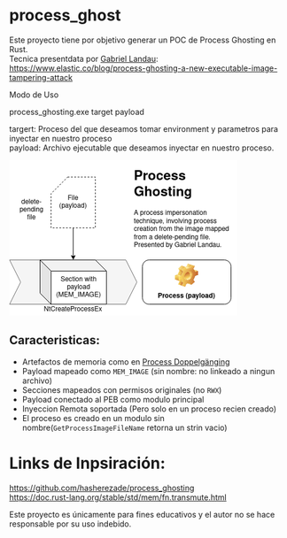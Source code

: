 # process_ghost

Este proyecto tiene por objetivo generar un POC de Process Ghosting en Rust.<br>
Tecnica presentdata por [Gabriel Landau](https://twitter.com/GabrielLandau): <br>
https://www.elastic.co/blog/process-ghosting-a-new-executable-image-tampering-attack

Modo de Uso

process_ghosting.exe  target  payload

targert:  Proceso del que deseamos tomar environment y parametros para inyectar en nuestro proceso <br> 
payload:  Archivo ejecutable que deseamos inyectar en nuestro proceso.

![](img/proc_ghost.png)

Caracteristicas:
-
+ Artefactos de memoria como en  [Process Doppelgänging](https://github.com/hasherezade/process_doppelganging)
+ Payload mapeado como `MEM_IMAGE` (sin nombre: no linkeado a ningun archivo)
+ Secciones mapeados con permisos originales (no `RWX`)
+ Payload conectado al PEB como modulo principal
+ Inyeccion Remota soportada (Pero solo en un proceso recien creado)
+ El proceso es creado en un modulo sin nombre(`GetProcessImageFileName` retorna un strin vacio)


<h1>Links de Inpsiración:</h1>

https://github.com/hasherezade/process_ghosting <br>
https://doc.rust-lang.org/stable/std/mem/fn.transmute.html

Este proyecto es únicamente para fines educativos y el autor no se hace responsable por su uso indebido.

